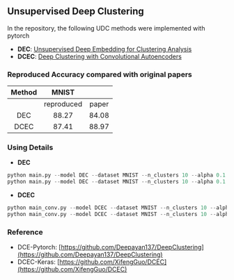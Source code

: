 ## Unsupervised Deep Clustering

In the repository, the following UDC methods were implemented with pytorch
+ **DEC**: [Unsupervised Deep Embedding for Clustering Analysis](http://arxiv.org/abs/1511.06335)
+ **DCEC**: [Deep Clustering with Convolutional Autoencoders](https://xifengguo.github.io/papers/ICONIP17-DCEC.pdf)

### Reproduced Accuracy compared with original papers

| Method | MNIST           ||
| :----: | :----: | :----: | 
| | reproduced | paper | 
| DEC | 88.27 | 84.08 |
| DCEC | 87.41 | 88.97 |

### Using Details
+ **DEC**
```python
python main.py --model DEC --dataset MNIST --n_clusters 10 --alpha 0.1 --batch_size 1024 --epochs 200 --pretrain --denoising
python main.py --model DEC --dataset MNIST --n_clusters 10 --alpha 0.1 --batch_size 1024 --epochs 500
```

+ **DCEC**
```python
python main_conv.py --model DCEC --dataset MNIST --n_clusters 10 --alpha 0.1 --batch_size 1024 --epochs 200 --pretrain --denoising
python main_conv.py --model DCEC --dataset MNIST --n_clusters 10 --alpha 0.1 --batch_size 1024 --epochs 500
```

### Reference
+ DCE-Pytorch: [https://github.com/Deepayan137/DeepClustering](https://github.com/Deepayan137/DeepClustering)
+ DCEC-Keras: [https://github.com/XifengGuo/DCEC](https://github.com/XifengGuo/DCEC)